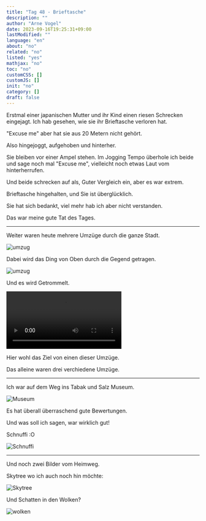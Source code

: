 ```yaml
---
title: "Tag 48 - Brieftasche"
description: ""
author: "Arne Vogel"
date: 2023-09-16T19:25:31+09:00
lastModified: ""
language: "en"
about: "no"
related: "no"
listed: "yes"
mathjax: "no"
toc: "no"
customCSS: []
customJS: []
init: "no"
category: []
draft: false
---
```


Erstmal einer japanischen Mutter und ihr Kind einen riesen Schrecken eingejagt.
Ich hab gesehen, wie sie ihr Brieftasche verloren hat.

"Excuse me" aber hat sie aus 20 Metern nicht gehört.

Also hingejoggt, aufgehoben und hinterher.

Sie bleiben vor einer Ampel stehen.
Im Jogging Tempo überhole ich beide und sage noch mal "Excuse me", vielleicht noch etwas Laut vom hinterherrufen.

Und beide schrecken auf als, Guter Vergleich ein, aber es war extrem.

Brieftasche hingehalten, und Sie ist überglücklich.

Sie hat sich bedankt, viel mehr hab ich aber nicht verstanden.

Das war meine gute Tat des Tages.

---

Weiter waren heute mehrere Umzüge durch die ganze Stadt.

![umzug](umzug.jpg)

Dabei wird das Ding von Oben durch die Gegend getragen.

![umzug](umzug2.jpg)

Und es wird Getrommelt.

<video controls src="trommel.mp4"></video> 

Hier wohl das Ziel von einen dieser Umzüge.

Das alleine waren drei verchiedene Umzüge.

---

Ich war auf dem Weg ins Tabak und Salz Museum.

![Museum](museum.jpg)

Es hat überall überraschend gute Bewertungen.

Und was soll ich sagen, war wirklich gut!

Schnuffi :O

![Schnuffi](elefant.jpg)

---

Und noch zwei Bilder vom Heimweg.

Skytree wo ich auch noch hin möchte:

![Skytree](skytree.jpg)

Und Schatten in den Wolken?

![wolken](wolke.jpg)
